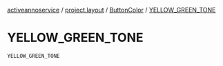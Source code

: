 [activeannoservice](../../index.md) / [project.layout](../index.md) / [ButtonColor](index.md) / [YELLOW_GREEN_TONE](./-y-e-l-l-o-w_-g-r-e-e-n_-t-o-n-e.md)

# YELLOW_GREEN_TONE

`YELLOW_GREEN_TONE`